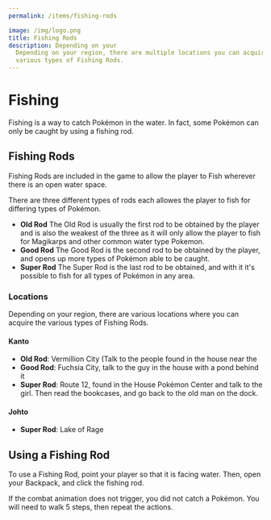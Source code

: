 ```yaml
---
permalink: /items/fishing-rods

image: /img/logo.png
title: Fishing Rods
description: Depending on your
  Depending on your region, there are multiple locations you can acquire the
  various types of Fishing Rods.
---
```


# Fishing

Fishing is a way to catch Pokémon in the water. In fact, some Pokémon can only
be caught by using a fishing rod.

## Fishing Rods

Fishing Rods are included in the game to allow the player to Fish wherever there
is an open water space.

There are three different types of rods each allowes the player to fish for
differing types of Pokémon.

* __Old Rod__
  The Old Rod is usually the first rod to be obtained by the player and is also
  the weakest of the three as it will only allow the player to fish for
  Magikarps and other common water type Pokemon.
* __Good Rod__
  The Good Rod is the second rod to be obtained by the player, and opens up more
  types of Pokémon able to be caught.
* __Super Rod__
  The Super Rod is the last rod to be obtained, and with it it's possible to
  fish for all types of Pokémon in any area.

### Locations

Depending on your region, there are various locations where you can acquire the
various types of Fishing Rods.

#### Kanto

- __Old Rod__: Vermillion City (Talk to the people found in the house near the
- __Good Rod__: Fuchsia City, talk to the guy in the house with a pond behind it
- __Super Rod__: Route 12, found in the House Pokémon Center and talk to the girl. Then read the bookcases, and go back to the old man on the dock.

#### Johto

- __Super Rod__: Lake of Rage

## Using a Fishing Rod

To use a Fishing Rod, point your player so that it is facing water. Then, open
your Backpack, and click the fishing rod.

If the combat animation does not trigger, you did not catch a Pokémon. You will
need to walk 5 steps, then repeat the actions.
